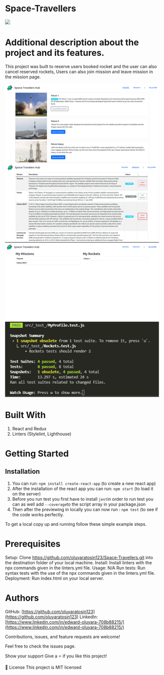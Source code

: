 # Space-Travellers

![](https://img.shields.io/badge/Microverse-blueviolet)

# Additional description about the project and its features.

This project was built to reserve users booked rocket and the user can also cancel reserved rockets, Users can also join mission and leave mission in the mission page.

![](/src/images/screen1.png)
![](/src/images/screen2.png)
![](/src/images/screen3.png)
![](/src/images/TestSnapShot.PNG)

# Built With

1. React and Redux
2. Linters (Stylelint, Lighthouse)

# Getting Started

## Installation
1. You can run: `npm install create-react-app` (to create a new react app) 
2. After the installation of the react app you can run: `npm start` (to load it on the server)
3. Before you run test you first have to install `jest`in order to run test you can as well add `--coverage`to the script array in your package.json
4. Then after the previewing in locally you can now run : `npm test` (to see if the code works perfectly.

To get a local copy up and running follow these simple example steps.

# Prerequisites

Setup: Clone https://github.com/oluyaratosin123/Space-Travellers.git into the destination folder of your local machine.
Install: Install linters with the npx commands given in the linters.yml file.
Usage: N/A
Run tests: Run syntax tests with the use of the npx commands given in the linters.yml file.
Deployment: Run index.html on your local server.

# Authors

GitHub: [https://github.com/oluyaratosin123](https://github.com/oluyaratosin123)
LinkedIn: [https://www.linkedin.com/in/edward-oluyara-708b88215/](https://www.linkedin.com/in/edward-oluyara-708b88215/)


Contributions, issues, and feature requests are welcome!

Feel free to check the issues page.

Show your support
Give a ⭐️ if you like this project!

📝 License
This project is MIT licensed